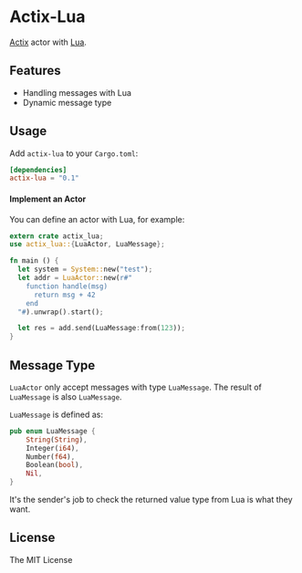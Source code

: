 # Actix-Lua

[Actix](https://github.com/actix/actix) actor with [Lua](https://www.lua.org/).

## Features

* Handling messages with Lua
* Dynamic message type

## Usage

Add `actix-lua` to your `Cargo.toml`:

```toml
[dependencies]
actix-lua = "0.1"
```

#### Implement an Actor

You can define an actor with Lua, for example:

```rust
extern crate actix_lua;
use actix_lua::{LuaActor, LuaMessage};

fn main () {
  let system = System::new("test");
  let addr = LuaActor::new(r#"
    function handle(msg)
      return msg + 42
    end
  "#).unwrap().start();

  let res = add.send(LuaMessage:from(123));
}
```

## Message Type

`LuaActor` only accept messages with type `LuaMessage`. The result of `LuaMessage` is also `LuaMessage`.

`LuaMessage` is defined as:

```rust
pub enum LuaMessage {
    String(String),
    Integer(i64),
    Number(f64),
    Boolean(bool),
    Nil,
}
```

It's the sender's job to check the returned value type from Lua is what they want.

## License

The MIT License